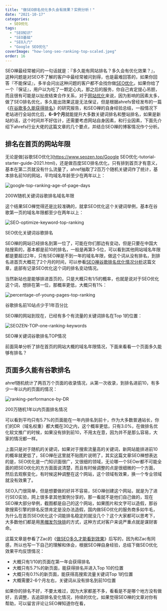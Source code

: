 ```yaml
---
title: "做SEO排名优化多久会有效果？实例分析！"
date: "2021-10-17"
categories: 
  - SEO优化
tags: 
  - "SEO知识"
  - "SEO基础"
  - "SEO入门"
  - "Google SEO优化"
coverImage: "how-long-seo-ranking-top-scaled.jpeg"
order: 16
---
```


SEO禅最经常被问的一句话就是：『多久能有网站排名？多久会有优化效果？』，这种问题是对SEO不了解的客户中最经常被问到得，也是最难回答的，如果你回答『不能保证』，多半会问出这种问题的客户都不会找你做[SEO优化](https://www.seozen.top/seo-course-first-step.html)，如果你给了一个『保证』，用户以为吃了一颗定心丸，那之后的服务，你自己肯定提心吊胆，而且很有可能是以扯皮结束合作关系，对于[网站优化](https://www.seozen.top/seo-website-tips.html)来说，因为影响的因素太多，做了SEO排名优化，多久能出效果这是无法保证，但是根据ahrefs曾经发布的一篇《[在谷歌多久能获得排名](https://ahrefs.com/blog/how-long-does-it-take-to-rank/)》的研究报告，和SEO禅的自身经验总结，一般情况下老站进行全站优化后，**6-9个月**就能提升大多数关键词排名和整站排名，如果是新站的话，这个时间并不好估计，还需要考虑网站自身因素，和行业因素，下面先介绍下ahrefs行业大佬的这篇文章的几个要点，并结合SEO禅的博客情况作个分析。

## 排名在首页的网站年限

无论是做[谷歌SEO优化](https://www.seozen.top/Google SEO优化-tutorial-starter-guide-2021.html)，还是做百度SEO排名优化，只有排到首页才有意义，基本在第二页就没有什么流量了，ahref抽取了2百万个随机关键词作了统计，基本排名前10的网站，平均域名年龄至少在两年以上：

![google-top-ranking-age-of-page-days](images/01-age-of-page-days-copy.jpeg)

200W随机关键词谷歌排名域名年限

这个结果SEO禅觉得还是比较准确的，就拿SEO优化这个关键词举例，基本在谷歌第一页的域名年限都至少在两年以上：

![SEO-optimize-keyword-top-ranking](images/SEO-optimize-keyword-top-ranking-931x1024.png)

SEO优化关键词谷歌排名

SEO禅的网站已经排名到第一位了，可能在你们那边有变动，但是只要在中国大陆搜索的，基本都是前10的排名，一般是再第3-5位，可以看到其他网站域名年限都是要超过2年，只有SEO禅是不到一年的域名年限，做这个词从没有排名，到排名进首页大概花了2个月的时间，可以参看[SEO禅谷歌排名优化情况分析](https://www.seozen.top/seozen-google-ranking-july.html)这篇文章，底部有记录SEO优化这个词的排名变动情况。

当然新站也是能够排进首页的，只是大概只有1/5的概率，也就是说对于SEO优化这个词，想排在第一位，那概率更低，大概只有1%：

![percentage-of-young-pages-top-ranking](images/percentage-of-young-pages-top-ranking.png)

谷歌排名前10站点少于1年百分比

SEO禅的网站到现在，已经有多个有流量的关键词排名在Top 1的位置：

![SEOZEN-TOP-one-ranking-keywords](images/SEOZEN-TOP-one-ranking-keywords-1024x671.png)

SEO禅关键词谷歌排名TOP情况

前面简单分析了排在首页的网站大概的域名年限情况，下面来看看一个页面多久能够有排名？

## 页面多久能有谷歌排名

ahref随机统计了两百万个页面的收录情况，从第一次收录，到排名进前10，有多少一年以内的页面的情况：

![ranking-performance-by-DR](images/ranking-performance-by-DR.png)

200万随机1年以内页面排名情况

可以看到平均只有5.7%的页面能在一年内排名到前十，作为大多数普通站长，你们的DR（域名权重）都大概在30之内，这个概率更低，只有3.0%，在做排名优化软文推广的时候，如果没有排到前10，不用太在意，因为并不是那么容易，大家的情况都一样。

上面只是对于随机的关键词，如果对于搜索流量高的关键词，新网站能排进前10的概率就更低了，SEO禅在这里就不贴图片说明了，其实这篇文章SEO禅想表达的是，SEO优化是一门知识面很广，又很细的领域，无论哪一个SEOer都不可能全面的把SEO优化的方方面面说清楚，而且有时候调整的点是很细微的一个方面，然后去观察变化，有时候这种调整在这个网站，这个领域有效果，换一个专业领域就没有效果了。

SEO入门很简单，但是想要做的好并不容易，SEO禅创建这个网站，就是为了进行SEO实验，网上很多拿其他案例分享的，那一看就不是他们自己做的，现在SEO禅大部分举例，截图都是自己的这个网站，如果图片和文字可以造假，那谷歌搜索引擎的排名反馈肯定是没办法造假，国内做SEO优化的服务商多如牛毛，为什么在首页SEO优化这个词能排名稳定的就没几个？这个大家都可以思考下，大多数他们都是用[黑帽发包快排](https://www.seozen.top/black-seo-quick-ranking-tech-2021.html)的方式，这种方式对客户来说严重点就是谋财害命。

这篇文章是参看了Zac的《[做SEO多久才能看到效果](https://www.seozac.com/topic/how-long-to-rank/)》后写的，因为和Zac有同感，所以也写一下自己的理解和体会，根据SEO禅自身经验，总结下做SEO优化效果平均反馈情况：

- 大概只有1/10的页面在第一年会获得排名
- 大概只有5.7%的新页面，能获得排名并进入Top 10的位置
- 大概只有0.1%的新页面，能获得高搜索流量关键词Top 1的位置
- 大概需要2-6个月左右，关键词从没有排名到前10位置

如果你的排名不好，不要太难过，因为大家都差不多，看看是不是哪个地方没有做好，去调整，去追踪排名变化情况，持续的优化，如果觉得SEO禅的文章对你有帮助，可以留言评论让SEO禅知道你在看，

